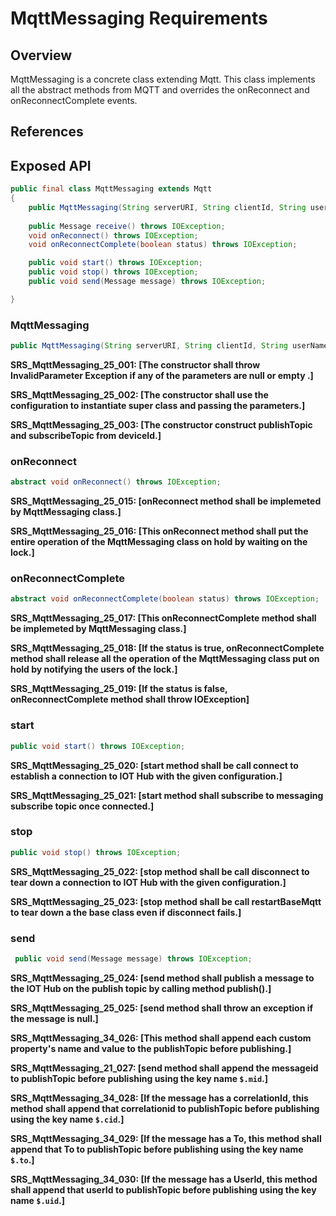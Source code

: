 # MqttMessaging Requirements

## Overview

MqttMessaging is a concrete class extending Mqtt. This class implements all the abstract methods from MQTT and
overrides the onReconnect and onReconnectComplete events.

## References

## Exposed API

```java
public final class MqttMessaging extends Mqtt
{
    public MqttMessaging(String serverURI, String clientId, String userName, String password, IotHubSSLContext iotHubSSLContext) throws IOException;
        
    public Message receive() throws IOException;
    void onReconnect() throws IOException;
    void onReconnectComplete(boolean status) throws IOException;

    public void start() throws IOException;
    public void stop() throws IOException;
    public void send(Message message) throws IOException;

}
```

### MqttMessaging

```java
public MqttMessaging(String serverURI, String clientId, String userName, String password, IotHubSSLContext iotHubSSLContext);
```

**SRS_MqttMessaging_25_001: [**The constructor shall throw InvalidParameter Exception if any of the parameters are null or empty .**]**

**SRS_MqttMessaging_25_002: [**The constructor shall use the configuration to instantiate super class and passing the parameters.**]**

**SRS_MqttMessaging_25_003: [**The constructor construct publishTopic and subscribeTopic from deviceId.**]**


### onReconnect

```java
abstract void onReconnect() throws IOException;
```

**SRS_MqttMessaging_25_015: [**onReconnect method shall be implemeted by MqttMessaging class.**]**

**SRS_MqttMessaging_25_016: [**This onReconnect method shall put the entire operation of the MqttMessaging class on hold by waiting on the lock.**]**


### onReconnectComplete

```java
abstract void onReconnectComplete(boolean status) throws IOException;
```

**SRS_MqttMessaging_25_017: [**This onReconnectComplete method shall be implemeted by MqttMessaging class.**]**

**SRS_MqttMessaging_25_018: [**If the status is true, onReconnectComplete method shall release all the operation of the MqttMessaging class put on hold by notifying the users of the lock.**]**

**SRS_MqttMessaging_25_019: [**If the status is false, onReconnectComplete method shall throw IOException**]**


### start

```java
public void start() throws IOException;
```

**SRS_MqttMessaging_25_020: [**start method shall be call connect to establish a connection to IOT Hub with the given configuration.**]**

**SRS_MqttMessaging_25_021: [**start method shall subscribe to messaging subscribe topic once connected.**]**


### stop

```java
public void stop() throws IOException;
```

**SRS_MqttMessaging_25_022: [**stop method shall be call disconnect to tear down a connection to IOT Hub with the given configuration.**]**

**SRS_MqttMessaging_25_023: [**stop method shall be call restartBaseMqtt to tear down a the base class even if disconnect fails.**]**

### send

```java
 public void send(Message message) throws IOException;
```

**SRS_MqttMessaging_25_024: [**send method shall publish a message to the IOT Hub on the publish topic by calling method publish().**]**

**SRS_MqttMessaging_25_025: [**send method shall throw an exception if the message is null.**]**

**SRS_MqttMessaging_34_026: [**This method shall append each custom property's name and value to the publishTopic before publishing.**]**

**SRS_MqttMessaging_21_027: [**send method shall append the messageid to publishTopic before publishing using the key name `$.mid`.**]**

**SRS_MqttMessaging_34_028: [**If the message has a correlationId, this method shall append that correlationid to publishTopic before publishing using the key name `$.cid`.**]**

**SRS_MqttMessaging_34_029: [**If the message has a To, this method shall append that To to publishTopic before publishing using the key name `$.to`.**]**

**SRS_MqttMessaging_34_030: [**If the message has a UserId, this method shall append that userId to publishTopic before publishing using the key name `$.uid`.**]**
    
   